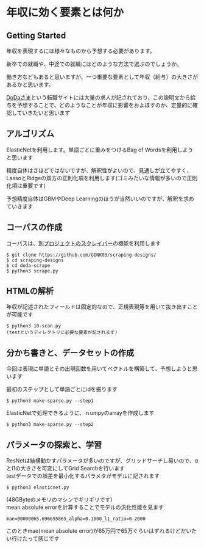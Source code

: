 # 年収に効く要素とは何か  

## Getting Started
年収を表現するには様々なものから予想する必要があります。  

新卒での就職や、中途での就職にはどのような方法で選ぶのでしょうか。　　　

働き方などもあると思いますが、一つ重要な要素として年収（給与）の大きさがあるかと思います。  

[DoDaさま](https://doda.jp/)という転職サイトには大量の求人が記されており、この説明文から給与を予想することで、どのようなことが年収に影響をおよぼすのか、定量的に確認していきたいと思います  

## アルゴリズム
ElasticNetを利用します。単語ごとに重みをつけるBag of Wordsを利用しようと思います  

精度自体はさほどではないですが、解釈性がよいので、見通しが立てやすく、LassoとRidgeの双方の正則化項を利用します(ゴミみたいな情報が多いので正則化項は重要です)  

予想精度自体はGBMやDeep Learningのほうが当然いいのですが、解釈を求めていきます  


## コーパスの作成
コーパスは、[別プロジェクトのスクレイパー](https://github.com/GINK03/scraping-designs/tree/master/doda-scrape)の機能を利用します  

```console
$ git clone https://github.com/GINK03/scraping-designs/
$ cd scraping-designs
$ cd doda-scrape
$ python3 scrape.py
```

## HTMLの解析
年収が記述されたフィールドは固定的なので、正規表現等を用いて抜き出すことが可能です  
```console
$ python3 10-scan.py
(testというディレクトリに必要な要素が記されます)
```

## 分かち書きと、データセットの作成
今回は表現に単語とその出現回数を用いてベクトルを構築して、予想しようと思います  

最初のステップとして単語ごとにidを振ります
```console
$ python3 make-sparse.py --step1
```

ElasticNetで処理できるように、ｎumpyのarrayを作成します
```console
$ python3 make-sparse.py --step2
```

## パラメータの探索と、学習
ResNetは結構動かすパラメータが多いのですが、グリッドサーチし易いので、αとl1の大きさを可変にしてGrid Searchを行います  
testデータでの誤差を最小化するパラメタがモデルに記されます  
```console
$ python3 elasticnet.py 
```
(48GByteのメモリのマシンでギリギリです)  
mean absolute errorを計算することでモデルの汎化性能を見ます  
```console
mae=00000065.696695865_alpha=0.1000_l1_ratio=0.2000
```
このときmae(mean absolute error)が65万円で65万ぐらいはずれるけどだいたい行けたって感じです  

